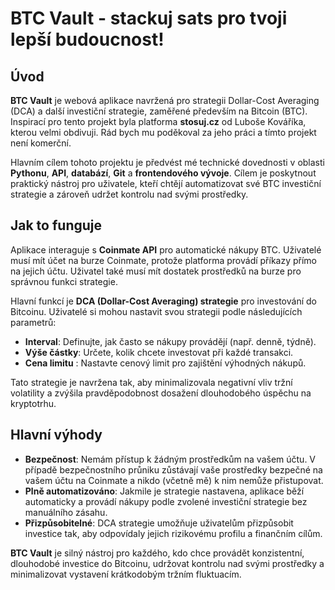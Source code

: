 # BTC Vault - stackuj sats pro tvoji lepší budoucnost!

## Úvod
**BTC Vault** je webová aplikace navržená pro strategii Dollar-Cost Averaging (DCA) a další investiční strategie, zaměřené především na Bitcoin (BTC). Inspirací pro tento projekt byla platforma **stosuj.cz** od Luboše Kováříka, kterou velmi obdivuji. Rád bych mu poděkoval za jeho práci a tímto projekt není komerční.

 Hlavním cílem tohoto projektu je předvést mé technické dovednosti v oblasti **Pythonu**, **API**, **databází**, **Git** a **frontendového vývoje**. Cílem je poskytnout praktický nástroj pro uživatele, kteří chtějí automatizovat své BTC investiční strategie a zároveň udržet kontrolu nad svými prostředky.

## Jak to funguje
Aplikace interaguje s **Coinmate API** pro automatické nákupy BTC. Uživatelé musí mít účet na burze Coinmate, protože platforma provádí příkazy přímo na jejich účtu. Uživatel také musí mít dostatek prostředků na burze pro správnou funkci strategie.

Hlavní funkcí je **DCA (Dollar-Cost Averaging) strategie** pro investování do Bitcoinu. Uživatelé si mohou nastavit svou strategii podle následujících parametrů:
- **Interval**: Definujte, jak často se nákupy provádějí (např. denně, týdně).
- **Výše částky**: Určete, kolik chcete investovat při každé transakci.
- **Cena limitu** : Nastavte cenový limit pro zajištění výhodných nákupů.

Tato strategie je navržena tak, aby minimalizovala negativní vliv tržní volatility a zvýšila pravděpodobnost dosažení dlouhodobého úspěchu na kryptotrhu.

## Hlavní výhody
- **Bezpečnost**: Nemám přístup k žádným prostředkům na vašem účtu. V případě bezpečnostního průniku zůstávají vaše prostředky bezpečné na vašem účtu na Coinmate a nikdo (včetně mě) k nim nemůže přistupovat.
- **Plně automatizováno**: Jakmile je strategie nastavena, aplikace běží automaticky a provádí nákupy podle zvolené investiční strategie bez manuálního zásahu.
- **Přizpůsobitelné**: DCA strategie umožňuje uživatelům přizpůsobit investice tak, aby odpovídaly jejich rizikovému profilu a finančním cílům.

**BTC Vault** je silný nástroj pro každého, kdo chce provádět konzistentní, dlouhodobé investice do Bitcoinu, udržovat kontrolu nad svými prostředky a minimalizovat vystavení krátkodobým tržním fluktuacím.
